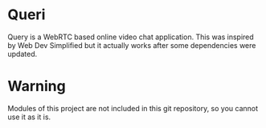 # Queri
Query is a WebRTC based online video chat application. This was inspired by Web Dev Simplified but it actually works after some dependencies were updated.

# Warning
Modules of this project are not included in this git repository, so you cannot use it as it is.
